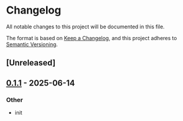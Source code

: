 # Changelog

All notable changes to this project will be documented in this file.

The format is based on [Keep a Changelog](https://keepachangelog.com/en/1.0.0/),
and this project adheres to [Semantic Versioning](https://semver.org/spec/v2.0.0.html).

## [Unreleased]

## [0.1.1](https://github.com/rcore-os/pie-boot/compare/kdef-pgtable-v0.1.0...kdef-pgtable-v0.1.1) - 2025-06-14

### Other

- init
